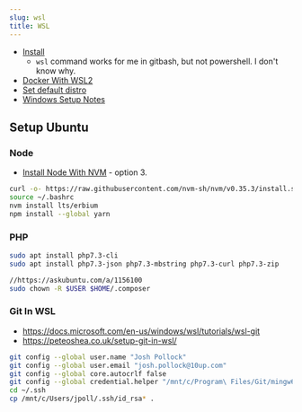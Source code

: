 ```yaml
---
slug: wsl
title: WSL
---
```


- [Install](https://docs.microsoft.com/en-us/windows/wsl/install-win10)
  - `wsl` command works for me in gitbash, but not powershell. I don't know why.
- [Docker With WSL2](https://docs.docker.com/docker-for-windows/wsl/)
- [Set default distro](https://winaero.com/set-default-wsl-linux-distro-windows-10/)
- [Windows Setup Notes](https://gist.github.com/Shelob9/0620208624d5d6fc62132f4b967df9c7)
  
## Setup Ubuntu

### Node

- [Install Node With NVM](https://www.digitalocean.com/community/tutorials/how-to-install-node-js-on-ubuntu-20-04) - option 3.

```sh
curl -o- https://raw.githubusercontent.com/nvm-sh/nvm/v0.35.3/install.sh | bash
source ~/.bashrc
nvm install lts/erbium
npm install --global yarn
```

### PHP

```sh
sudo apt install php7.3-cli
sudo apt install php7.3-json php7.3-mbstring php7.3-curl php7.3-zip

```

```sh
//https://askubuntu.com/a/1156100
sudo chown -R $USER $HOME/.composer
```

### Git In WSL

- https://docs.microsoft.com/en-us/windows/wsl/tutorials/wsl-git
- https://peteoshea.co.uk/setup-git-in-wsl/

```sh
git config --global user.name "Josh Pollock"
git config --global user.email "josh.pollock@10up.com"
git config --global core.autocrlf false
git config --global credential.helper "/mnt/c/Program\ Files/Git/mingw64/libexec/git-core/git-credential-manager.exe"
cd ~/.ssh
cp /mnt/c/Users/jpoll/.ssh/id_rsa* .

```
